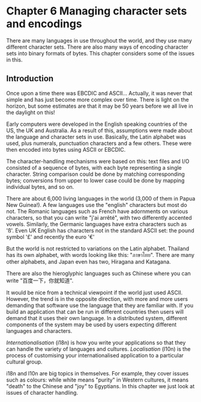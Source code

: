 # Chapter 6 Managing character sets and encodings

There are many languages in use throughout the world, and they use many different character sets. There are also many ways of encoding character sets into binary formats of bytes. This chapter considers some of the issues in this.

## Introduction

Once upon a time there was EBCDIC and ASCII... Actually, it was never that simple and has just become more complex over time. There is light on the horizon, but some estimates are that it may be 50 years before we all live in the daylight on this!

Early computers were developed in the English speaking countries of the US, the UK and Australia. As a result of this, assumptions were made about the language and character sets in use. Basically, the Latin alphabet was used, plus numerals, punctuation characters and a few others. These were then encoded into bytes using ASCII or EBCDIC.

The character-handling mechanisms were based on this: text files and I/O consisted of a sequence of bytes, with each byte representing a single character. String comparison could be done by matching corresponding bytes; conversions from upper to lower case could be done by mapping individual bytes, and so on.

There are about 6,000 living languages in the world (3,000 of them in Papua New Guinea!). A few languages use the "english" characters but most do not. The Romanic languages such as French have adornments on various characters, so that you can write "j'ai arrêté", with two differently accented vowels. Similarly, the Germanic languages have extra characters such as 'ß'. Even UK English has characters not in the standard ASCII set: the pound symbol '£' and recently the euro '€'

But the world is not restricted to variations on the Latin alphabet. Thailand has its own alphabet, with words looking like this: "ภาษาไทย". There are many other alphabets, and Japan even has two, Hiragana and Katagana.

There are also the hieroglyphic languages such as Chinese where you can write "百度一下，你就知道".

It would be nice from a technical viewpoint if the world just used ASCII. However, the trend is in the opposite direction, with more and more users demanding that software use the language that they are familiar with. If you build an application that can be run in different countries then users will demand that it uses their own language. In a distributed system, different components of the system may be used by users expecting different languages and characters.

*Internationalisation* (i18n) is how you write your applications so that they can handle the variety of languages and cultures. 
*Localisation* (l10n) is the process of customising your internationalised application to a particular cultural group.

i18n and l10n are big topics in themselves. For example, they cover issues such as colours: while white means "purity" in Western cultures, it means "death" to the Chinese and "joy" to Egyptians. In this chapter we just look at issues of character handling. 
